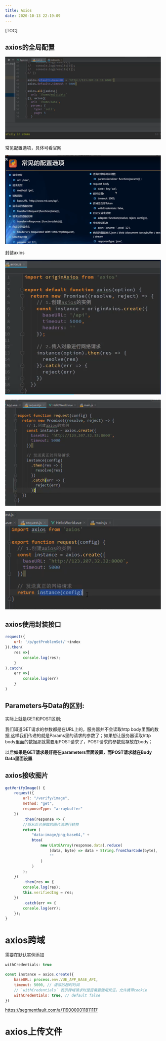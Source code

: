 ```yaml
---
title: Axios
date: 2020-10-13 22:19:09
---
```

[TOC]

## axios的全局配置

![1570541353621](imgs\1570541353621.png)

常见配置选项，具体可看官网

![1570541513944](imgs\1570541513944.png)

封装axios

![1570542920896](imgs\1570542920896.png)

![1570542391146](imgs\1570542391146.png)

![1570542483129](imgs\1570542483129.png)



## axios使用封装接口

```js
request({
    url: '/p/getProblemSet/'+index
}).then(
    res =>{
        console.log(res);
    }
).catch(
    err =>{
        console.log(err)
    }
)
```

## Parameters与Data的区别:

实际上就是GET和POST区别;

我们知道GET请求的参数都是在URL上的，服务器并不会读取http body里面的数据,这样我们传递的就是Params里的请求的参数了；如果想让服务器读取http body里面的数据那就需要用POST请求了，POST请求的参数就存放在body；

以后**如果是GET请求最好是在parameters里面设置，而POST请求就在Body Data里面设置**.



## axios接收图片

```js
getVerifyImage() {
    request({
        url: "/verify/image",
        method: "get",
        responseType: "arraybuffer"
    })
        .then(response => {
        //将从后台获取的图片流进行转换
        return (
            "data:image/png;base64," +
            btoa(
                new Uint8Array(response.data).reduce(
                    (data, byte) => data + String.fromCharCode(byte),
                    ""
                )
            )
        );
    })
        .then(res => {
        console.log(res);
        this.verifiedImg = res;
    })
        .catch(err => {
        console.log(err);
    });
}
```

# axios跨域

需要在默认实例添加

```js
withCredentials: true
```

```js
const instance = axios.create({
    baseURL: process.env.VUE_APP_BASE_API,  
    timeout: 5000, // 请求的超时时间
    // `withCredentials` 表示跨域请求时是否需要使用凭证，允许携带cookie
    withCredentials: true, // default false
})
```

https://segmentfault.com/a/1190000011811117

# axios上传文件